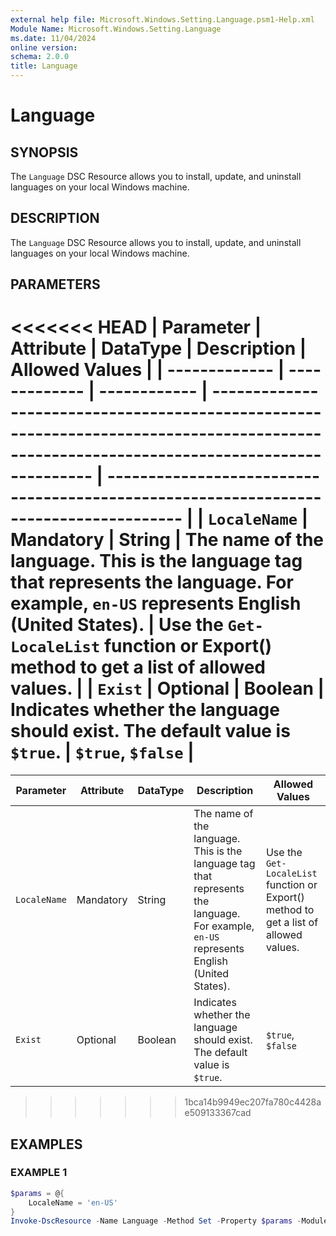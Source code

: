 ```yaml
---
external help file: Microsoft.Windows.Setting.Language.psm1-Help.xml
Module Name: Microsoft.Windows.Setting.Language
ms.date: 11/04/2024
online version:
schema: 2.0.0
title: Language
---
```


# Language

## SYNOPSIS

The `Language` DSC Resource allows you to install, update, and uninstall languages on your local Windows machine.

## DESCRIPTION

The `Language` DSC Resource allows you to install, update, and uninstall languages on your local Windows machine.

## PARAMETERS

<<<<<<< HEAD
| **Parameter** | **Attribute** | **DataType** | **Description**                                                                                                                           | **Allowed Values**                                                                    |
| ------------- | ------------- | ------------ | ----------------------------------------------------------------------------------------------------------------------------------------- | ------------------------------------------------------------------------------------- |
| `LocaleName`  | Mandatory     | String       | The name of the language. This is the language tag that represents the language. For example, `en-US` represents English (United States). | Use the `Get-LocaleList` function or Export() method to get a list of allowed values. |
| `Exist`       | Optional      | Boolean      | Indicates whether the language should exist. The default value is `$true`.                                                               | `$true`, `$false`                                                                     |
=======
| **Parameter** | **Attribute** | **DataType** |                                                              **Description**                                                              |                                  **Allowed Values**                                   |
| ------------- | ------------- | ------------ | ----------------------------------------------------------------------------------------------------------------------------------------- | ------------------------------------------------------------------------------------- |
| `LocaleName`  | Mandatory     | String       | The name of the language. This is the language tag that represents the language. For example, `en-US` represents English (United States). | Use the `Get-LocaleList` function or Export() method to get a list of allowed values. |
| `Exist`       | Optional      | Boolean      | Indicates whether the language should exist. The default value is `$true`.                                                                | `$true`, `$false`                                                                     |
>>>>>>> 1bca14b9949ec207fa780c4428ae509133367cad

## EXAMPLES

### EXAMPLE 1

```powershell
$params = @{
    LocaleName = 'en-US'
}
Invoke-DscResource -Name Language -Method Set -Property $params -ModuleName Microsoft.Windows.Setting.Language
```
